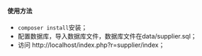 #### 使用方法

* `composer install`安装；
* 配置数据库，导入数据库文件，数据库文件在data/supplier.sql；
* 访问 http://localhost/index.php?r=supplier/index；
